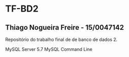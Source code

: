 # TF-BD2
## Thiago Nogueira Freire - 15/0047142
Repositório do trabalho final de de banco de dados 2.

MySQL Server 5.7
MySQL Command Line